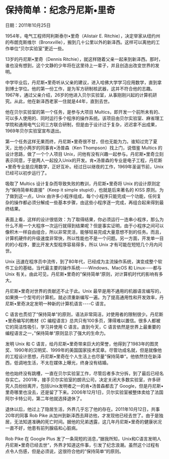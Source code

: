 # 保持简单：纪念丹尼斯•里奇

日期：2011年10月25日

1954年，电气工程师阿利斯泰尔•里奇（Alistair E. Ritchie），决定举家从纽约州的布朗克斯维尔（Bronxville），搬到几十公里以外的新泽西。这样可以离他的工作单位“贝尔实验室”更近一些。

13岁的丹尼斯•里奇（Dennis Ritchie），就这样随着父亲一起来到新泽西。那时，谁也没有想到，这个文静的少年将在这里待上一辈子，并且创造出改变世界的发明。

中学毕业后，丹尼斯•里奇听从父亲的建议，进入哈佛大学学习应用数学，直到拿到博士学位。他的第一份工作，是为军方研制核武器，这并不符合他的志趣。1967年，通过父亲介绍，26岁的他进入贝尔实验室，从事刚刚兴起的计算机研究。从此，他在新泽西老家一住就是44年，直到去世。

他在贝尔实验室的第一个任务，是参与大项目 Multics，即开发一个前所未有的、可以多人使用的、同时运行多个程序的操作系统。该项目由贝尔实验室、麻省理工学院和通用电气公司三方联合研制，但是由于设计过于复杂，迟迟拿不出成果，1969年贝尔实验室宣布退出。

第一个任务这样无果而终，丹尼斯•里奇很不甘，但也无能为力。谁知过完了夏天，比他小两岁的同事肯•汤普森（Ken Thompson）找上门，说借鉴 Multics 的设计思路，做了一个个人项目 Unix，问他有没有兴趣一起参与。丹尼斯•里奇立刻表示同意，于是两人一起投入Unix的开发。肯•汤普森的专业是电子工程，丹尼斯•里奇专业是应用数学，正好互补。经过日以继夜的工作，1969年圣诞节前，Unix 已经可以初步运行了。

吸取了 Multics 设计复杂而导致失败的教训，丹尼斯•里奇将 Unix 的设计原则定为“保持简单和直接”（Keep it simple stupid），也就是后来著名的 KISS 原则。为了做到这一点，Unix 由许多小程序组成，每个小程序只能完成一个功能，任何复杂的操作都必须分解成一些基本步骤，由这些小程序逐一完成，再组合起来得到最终结果。

表面上看，这样的设计很低效：为了取得结果，你必须运行一连串小程序，那么为什么不用一个大程序一次运行就得到结果呢？但是事实证明，由于小程序之间可以像积木一样自由组合，所以非常灵活，能够轻易完成大量意想不到的任务。而且，计算机硬件的升级速度非常快，所以性能也不是一个问题。另一方面，开发单一目的的小程序，要比开发大型程序容易得多，所以 Unix 才有可能在短短几个月内问世。

Unix 迅速在程序员中流传，到了80年代，已经成为主流操作系统，演变成整个软件工业的基础，当代最主要的操作系统----Windows、MacOS 和 Linux----都与 Unix 有关。由此可见，丹尼斯•里奇的”保持简单“原则，对计算机时代的影响有多大。

丹尼斯•里奇对世界的贡献还不止于此。Unix 最早是用不通用的机器语言编写的，如果换一个型号的计算机，就必须重新编写一遍。为了提高通用性和开发效率，丹尼斯•里奇决定发明一种新的计算机语言----C 语言。

C 语言也贯彻了“保持简单”的原则，语法非常简洁，对使用者的限制很少。丹尼斯•里奇编写的教材《C 编程语言》总共只有100多页，薄得难以置信。很多人都被它的简洁性吸引，学习并使用 C 语言。直到今天，C 语言依然是世界上最重要的编程语言之一，”保持简单“原则显示了强大的生命力。

发明 Unix 和 C 语言，给丹尼斯•里奇带来巨大的荣誉，他得到了1983年的图灵奖、1990年的汉明奖、1999年的美国国家技术奖章。尽管功成名就，但是就像他的工程设计思想，丹尼斯•里奇在个人生活上也尽量”保持简单“。他依然住在新泽西，低调地生活，不太在媒体上曝光，终身没有结婚。

他也始终没有跳槽，一直在贝尔实验室工作，尽管后者多次分拆，到了最后已经名存实亡。2001年，接手贝尔实验室的朗讯公司，决定关闭大多数实验室，许多研究人员纷纷离开，包括Unix发明者之一的肯•汤普森都去了 Google，但是丹尼斯•里奇哪里也没去，还是留了下来。2006年12月1日，贝尔实验室被整体卖给了法国阿尔卡特公司，第二年他就选择退休了。

退休以后，他过上了隐居生活，外界几乎忘了他的存在。2011年10月12日，共事20年的同事 Rob Pike 从加州到新泽西去拜访他，才发现他已经去世了。由于是独居，无法知道准确的死亡时间。据他的兄弟透露，这几年丹尼斯•里奇的健康状况一直不好，他患有前列腺癌和心脏病。

Rob Pike 在 Google Plus 发了一条简短的消息，”据我所知，Unix和C语言发明人丹尼斯•里奇已经去世“，外界才知道这件事，引发了纪念浪潮。虽然这个过程有点令人伤感，但是必须说，这很符合他的”保持简单“的原则。

